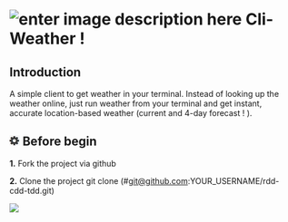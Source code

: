![enter image description here](http://fr.malineo.com/img/logo.png)
Cli-Weather !
===================



Introduction
-------------
A simple client to get weather in your terminal.  Instead of looking up the weather online, just run weather from your terminal and get instant, accurate location-based weather (current and 4-day forecast ! ).





![](ecrou.jpg) Before begin
--------------------------
**1.**  Fork the project via github

**2.** Clone the project git clone (#git@github.com:YOUR_USERNAME/rdd-cdd-tdd.git)

![](weather.png)